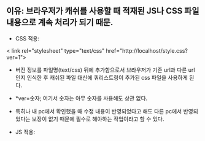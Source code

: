 ## 이유: 브라우저가 캐쉬를 사용할 때 적재된 JS나 CSS 파일 내용으로 계속 처리가 되기 때문.

- CSS 적용:

< link rel="stylesheet" type="text/css" href="http://localhost/style.css?ver=1">


- 버전 정보를 파일명(text/css) 뒤에 추가함으로서 브라우저가 기존 url과 다른 url인지 인식한 후 캐쉬된 파일 대신에 쿼리스트링이 추가된 css 파일을 사용하게 된다. 
- *ver=숫자; 여기서 숫자는 아무 숫자를 사용해도 상관 없다. 
- 특히나 내 pc에서 확인했을 때 수정 내용이 반영되었다고 해도 다른 pc에서 반영되었다는 보장이 없기 때문에 필수로 해야하는 작업이라고 할 수 있다. 


- JS 적용: 

<script type="text/javascript" src="./style/js/test.js?ver=1"></script>



## 
